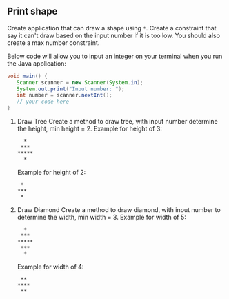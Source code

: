 ## Print shape

Create application that can draw a shape using `*`.
Create a constraint that say it can't draw based on the input number if it is too low.
You should also create a max number constraint.

Below code will allow you to input an integer on your terminal when you run the Java application:
```java
void main() {
   Scanner scanner = new Scanner(System.in);
   System.out.print("Input number: ");
   int number = scanner.nextInt();
   // your code here
}
```

1. Draw Tree
   Create a method to draw tree, with input number determine the height, min height = 2.
   Example for height of 3:
   ```
     *
    ***
   *****
     *
   ```
   Example for height of 2:
   ```
    *
   ***
    *
   ```
2. Draw Diamond
   Create a method to draw diamond, with input number to determine the width, min width = 3.
   Example for width of 5:
   ```
     *
    ***
   *****
    ***
     * 
   ```
   Example for width of 4:
   ```
    **
   ****
    **
   ```